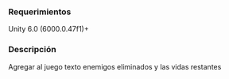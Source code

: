 ### Requerimientos

Unity 6.0 (6000.0.47f1)+

### Descripción

Agregar al juego texto enemigos eliminados y las vidas restantes
